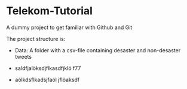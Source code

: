# Telekom-Tutorial
A dummy project to get familiar with Github and Git

The project structure is: 

- Data: A folder with a csv-file containing desaster and non-desaster tweets

- saldfjalöksdjflkasdfjklö f77


- aölkdsflkadsjfaöl jflöaksdf 
